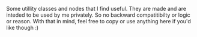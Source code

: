 Some utillity classes and nodes that I find useful. They are made and are inteded to be used by me privately. So no backward compatitibilty or logic or reason. With that in mind, feel free to copy or use anything here if you'd like though :) 
